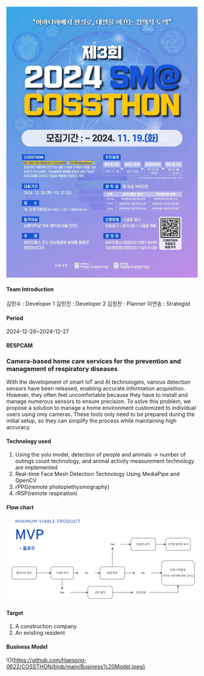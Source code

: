![](https://github.com/Haesong-0622/COSSTHON/blob/main/%ED%8F%AC%EC%8A%A4%ED%84%B0.jpg)

#### Team Introduction

  김민수 : Developer 1
  김민진 : Developer 2
  김정찬 : Planner
  이연송 : Strategist

#### Period

  2024-12-26~2024-12-27

#### RESPCAM 

  ### Camera-based home care services for the prevention and management of respiratory diseases
  With the development of smart IoT and AI technologies, various detection sensors have been released, enabling accurate information acquisition. 
  However, they often feel uncomfortable because they have to install and manage numerous sensors to ensure precision. 
  To solve this problem, we propose a solution to manage a home environment customized to individual users using only cameras. 
  These tools only need to be prepared during the initial setup, so they can simplify the process while maintaining high accuracy.

#### Technology used

1. Using the yolo model, detection of people and animals -> number of outings count technology, and animal activity measurement technology are implemented
2. Real-time Face Mesh Detection Technology Using MediaPipe and OpenCV
3. rPPG(remote photoplethysmography)
4. rRSP(remote respiration)

#### Flow chart

![](https://github.com/Haesong-0622/COSSTHON/blob/main/flow%20chart.jpeg)

#### Target

1. A construction company
2. An existing resident

#### Business Model

![](https://github.com/Haesong-0622/COSSTHON/blob/main/Business%20Model.jpeg}


